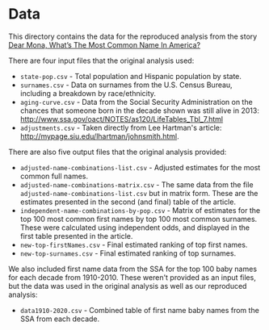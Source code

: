 # Data

This directory contains the data for the reproduced analysis from the story [Dear Mona, What’s The Most Common Name In America?](http://fivethirtyeight.com/features/whats-the-most-common-name-in-america/)

There are four input files that the original analysis used:

 * `state-pop.csv` - Total population and Hispanic population by state. 
 * `surnames.csv` - Data on surnames from the U.S. Census Bureau, including a breakdown by race/ethnicity. 
 * `aging-curve.csv` - Data from the Social Security Administration on the chances that someone born in the decade shown was still alive in 2013: http://www.ssa.gov/oact/NOTES/as120/LifeTables_Tbl_7.html
 * `adjustments.csv` - Taken directly from Lee Hartman's article: http://mypage.siu.edu/lhartman/johnsmith.html.

There are also five output files that the original analysis provided:

* `adjusted-name-combinations-list.csv` - Adjusted estimates for the most common full names. 
* `adjusted-name-combinations-matrix.csv` - The same data from the file `adjusted-name-combinations-list.csv` but in matrix form. These are the estimates presented in the second (and final) table of the article.
* `independent-name-combinations-by-pop.csv` - Matrix of estimates for the top 100 most common first names by top 100 most common surnames. These were calculated using independent odds, and displayed in the first table presented in the article.
* `new-top-firstNames.csv` - Final estimated ranking of top first names.
* `new-top-surnames.csv` - Final estimated ranking of top surnames.

We also included first name data from the SSA for the top 100 baby names for each decade from 1910-2010. These weren't provided as an input files, but the data was used in the original analysis as well as our reproduced analysis:

* `data1910-2020.csv` - Combined table of first name baby names from the SSA from each decade.
